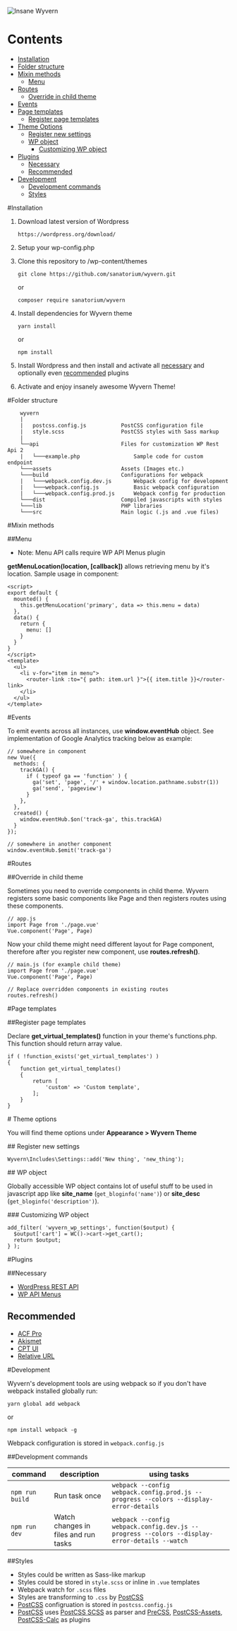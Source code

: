 ![Insane Wyvern](/insane_wyvern.png?raw=true)

# Contents
- [Installation](#installation)
- [Folder structure](#folder-structure)
- [Mixin methods](#mixin)
  - [Menu](#mixin-menu)
- [Routes](#routes)
  - [Override in child theme](#routes-override)
- [Events](#events)
- [Page templates](#templates)
  - [Register page templates](#templates-page)
- [Theme Options](#theme-options)
  - [Register new settings](#theme-options-register-new-settings)
  - [WP object](#theme-options-wp-object)
    - [Customizing WP object](#theme-options-wp-object-customizing)
- [Plugins](#plugins)
    - [Necessary](#necessary-plugins)
    - [Recommended](#recommended-plugins)
- [Development](#development)
    - [Development commands](#development-cmds)
    - [Styles](#styles)

#<a name="installation"></a>Installation

1. Download latest version of Wordpress
    ```
    https://wordpress.org/download/
    ```

2. Setup your wp-config.php

3. Clone this repository to /wp-content/themes

    ```
    git clone https://github.com/sanatorium/wyvern.git
    ```
    
    or
    
    ```
    composer require sanatorium/wyvern
    ```

4. Install dependencies for Wyvern theme

    ```
    yarn install
    ```

    or

    ```
    npm install
    ```

5. Install Wordpress and then install and activate all [necessary](#necessary-plugins) and optionally even [recommended](#recommended-plugins)  plugins

6. Activate and enjoy insanely awesome Wyvern Theme!

#<a name="folder-structure"></a>Folder structure

```
    wyvern
    |
    |   postcss.config.js           PostCSS configuration file
    |   style.scss                  PostCSS styles with Sass markup
    |   
    └──api                          Files for customization WP Rest Api 2
    |   └───example.php                 Sample code for custom endpoint
    └───assets                      Assets (Images etc.)
    └───build                       Configurations for webpack
    |   └───webpack.config.dev.js       Webpack config for development
    |   └───webpack.config.js           Basic webpack configuration
    |   └───webpack.config.prod.js      Webpack config for production
    └───dist                        Compiled javascripts with styles
    └───lib                         PHP libraries
    └───src                         Main logic (.js and .vue files)
```

#<a name="mixin"></a>Mixin methods

##<a name="mixin-menu"></a>Menu

- Note: Menu API calls require WP API Menus plugin

**getMenuLocation(location, [callback])** allows retrieving menu by it's location. Sample usage in component:

```
<script>
export default {
  mounted() {
    this.getMenuLocation('primary', data => this.menu = data)
  },
  data() {
    return {
      menu: []
    }
  }
}
</script>
<template>
  <ul>
    <li v-for="item in menu">
      <router-link :to="{ path: item.url }">{{ item.title }}</router-link>
    </li>
  </ul>
</template>
```

#<a name="events"></a>Events

To emit events across all instances, use **window.eventHub** object. See implementation of Google Analytics tracking below as example:

```
// somewhere in component
new Vue({
  methods: {
    trackGA() {
      if ( typeof ga == 'function' ) {
        ga('set', 'page', '/' + window.location.pathname.substr(1))
        ga('send', 'pageview')
      }
    },
  },
  created() {
    window.eventHub.$on('track-ga', this.trackGA)
  }
});

// somewhere in another component
window.eventHub.$emit('track-ga')
```

#<a name="routes"></a>Routes

##<a name="routes-override"></a>Override in child theme

Sometimes you need to override components in child theme. Wyvern registers some basic components like Page and then registers routes using these components.

```
// app.js
import Page from './page.vue'
Vue.component('Page', Page)
```

Now your child theme might need different layout for Page component, therefore after you register new component, use **routes.refresh()**.

```
// main.js (for example child theme)
import Page from './page.vue'
Vue.component('Page', Page)

// Replace overridden components in existing routes
routes.refresh()
```

#<a name="templates"></a>Page templates

##<a name="templates-page"></a>Register page templates

Declare **get_virtual_templates()** function in your theme's functions.php. This function should return array value.

```
if ( !function_exists('get_virtual_templates') )
{
    function get_virtual_templates()
    {
        return [
            'custom' => 'Custom template',
        ];
    }
}
```

#<a name="theme-options"></a> Theme options

You will find theme options under **Appearance > Wyvern Theme**

##<a name="theme-options-register-new-settings"></a> Register new settings

```
Wyvern\Includes\Settings::add('New thing', 'new_thing');
```

##<a name="theme-options-wp-object"></a> WP object

Globally accessible WP object contains lot of useful stuff to be used in javascript app like **site_name** (``get_bloginfo('name')``) or **site_desc** (``get_bloginfo('description')``).

###<a name="theme-options-wp-object-customizing"></a> Customizing WP object

```
add_filter( 'wyvern_wp_settings', function($output) { 
  $output['cart'] = WC()->cart->get_cart();
  return $output;
} );
```

#<a name="plugins"></a>Plugins

##<a name="necessary-plugins"></a>Necessary

* [WordPress REST API][rest-api]
* [WP API Menus][wp-api-menus]

## <a name="recommended-plugins"></a>Recommended

* [ACF Pro][acf]
* [Akismet][akismet]
* [CPT UI][cptui]
* [Relative URL][relative-url]

#<a name="development"></a>Development

Wyvern's development tools are using webpack so if you don't have webpack installed globally run:


```
yarn global add webpack
```

or

```
npm install webpack -g
```

Webpack configuration is stored in ``webpack.config.js``

##<a name="development-cmds"></a>Development commands


| command           | description                          | using tasks                                                                                    |
|-------------------|--------------------------------------|------------------------------------------------------------------------------------------------|
| ``npm run build`` | Run task once                        | ``webpack --config webpack.config.prod.js --progress --colors --display-error-details``        |
| ``npm run dev``   | Watch changes in files and run tasks | ``webpack --config webpack.config.dev.js --progress --colors --display-error-details --watch`` |

##<a name="styles"></a>Styles

- Styles could be written as Sass-like markup
- Styles could be stored in ``style.scss`` or inline in ``.vue`` templates
- Webpack watch for ``.scss`` files
- Styles are transforming to ``.css`` by [PostCSS][post-css]
- [PostCSS][post-css] configruation is stored in ``postcss.config.js``
- [PostCSS][post-css] uses [PostCSS SCSS][postcss-scss] as parser and [PreCSS][precss], [PostCSS-Assets][postcss-assets], [PostCSS-Calc][postcss-calc] as plugins 

[acf-account]: https://www.advancedcustomfields.com/my-account/
[akismet]: https://wordpress.org/plugins/akismet/
[captcha]: https://wordpress.org/plugins/captcha/
[rest-api]: https://wordpress.org/plugins/rest-api/
[wp-api-menus]: https://wordpress.org/plugins/wp-api-menus/
[relative-url]: https://wordpress.org/plugins/relative-url/
[wpmandrill]: https://wordpress.org/plugins/wpmandrill/
[mailpoet]: https://wordpress.org/plugins/wysija-newsletters/
[acf]: https://wordpress.org/plugins/advanced-custom-fields/
[cptui]: https://wordpress.org/plugins/custom-post-type-ui/
[post-css]: https://github.com/postcss/postcss
[postcss-scss]: https://github.com/postcss/postcss-scss
[precss]: https://github.com/jonathantneal/precss
[postcss-assets]: https://github.com/assetsjs/postcss-assets
[postcss-calc]: https://github.com/postcss/postcss-calc
[wordpress-download]:(https://wordpress.org/download/)